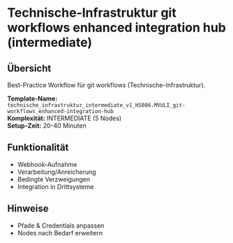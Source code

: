 # Technische-Infrastruktur git workflows enhanced integration hub (intermediate)

## Übersicht

Best-Practice Workflow für git workflows (Technische-Infrastruktur).

**Template-Name:** `technische_infrastruktur_intermediate_v1_HS086.MVULI_git-workflows_enhanced-integration-hub`  
**Komplexität:** INTERMEDIATE (5 Nodes)  
**Setup-Zeit:** 20-40 Minuten

## Funktionalität
- Webhook-Aufnahme
- Verarbeitung/Anreicherung
- Bedingte Verzweigungen
- Integration in Drittsysteme

## Hinweise
- Pfade & Credentials anpassen
- Nodes nach Bedarf erweitern
